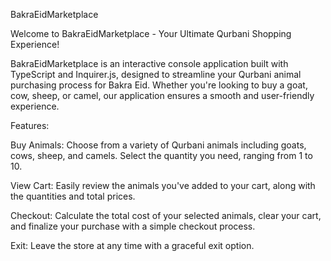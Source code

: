 BakraEidMarketplace

Welcome to BakraEidMarketplace - Your Ultimate Qurbani Shopping Experience!

BakraEidMarketplace is an interactive console application built with TypeScript and Inquirer.js, designed to streamline your Qurbani animal purchasing process for Bakra Eid. Whether you're looking to buy a goat, cow, sheep, or camel, our application ensures a smooth and user-friendly experience.

Features:

Buy Animals: Choose from a variety of Qurbani animals including goats, cows, sheep, and camels. Select the quantity you need, ranging from 1 to 10.

View Cart: Easily review the animals you've added to your cart, along with the quantities and total prices.

Checkout: Calculate the total cost of your selected animals, clear your cart, and finalize your purchase with a simple checkout process.

Exit: Leave the store at any time with a graceful exit option.